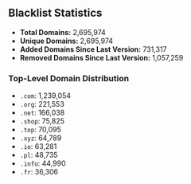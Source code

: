 ## Blacklist Statistics

- **Total Domains:** 2,695,974
- **Unique Domains:** 2,695,974
- **Added Domains Since Last Version:** 731,317
- **Removed Domains Since Last Version:** 1,057,259

### Top-Level Domain Distribution

-  `.com`: 1,239,054
-  `.org`: 221,553
-  `.net`: 166,038
-  `.shop`: 75,825
-  `.top`: 70,095
-  `.xyz`: 64,789
-  `.io`: 63,281
-  `.pl`: 48,735
-  `.info`: 44,990
-  `.fr`: 36,306
